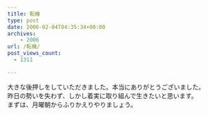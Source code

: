 ```yaml
---
title: 転機
type: post
date: 2006-02-04T04:35:34+00:00
archives:
    - 2006
url: /転機/
post_views_count:
  - 1311

---
```

大きな後押しをしていただきました。本当にありがとうございました。  
昨日の勢いを失わず、しかし着実に取り組んで生きたいと思います。  
まずは、月曜朝からふりかえりやりましょう。